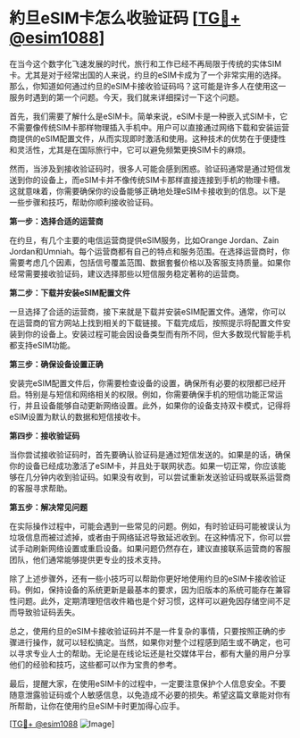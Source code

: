 # 約旦eSIM卡怎么收验证码 [[TG💪+ @esim1088](https://t.me/s/esim1088)]

在当今这个数字化飞速发展的时代，旅行和工作已经不再局限于传统的实体SIM卡。尤其是对于经常出国的人来说，约旦的eSIM卡成为了一个非常实用的选择。那么，你知道如何通过约旦的eSIM卡接收验证码吗？这可能是许多人在使用这一服务时遇到的第一个问题。今天，我们就来详细探讨一下这个问题。

首先，我们需要了解什么是eSIM卡。简单来说，eSIM卡是一种嵌入式SIM卡，它不需要像传统SIM卡那样物理插入手机中。用户可以直接通过网络下载和安装运营商提供的eSIM配置文件，从而实现即时激活和使用。这种技术的优势在于便捷性和灵活性，尤其是在国际旅行中，它可以避免频繁更换SIM卡的麻烦。

然而，当涉及到接收验证码时，很多人可能会感到困惑。验证码通常是通过短信发送到你的设备上，而eSIM卡并不像传统SIM卡那样直接连接到手机的物理卡槽。这就意味着，你需要确保你的设备能够正确地处理eSIM卡接收到的信息。以下是一些步骤和技巧，帮助你顺利接收验证码。

**第一步：选择合适的运营商**

在约旦，有几个主要的电信运营商提供eSIM服务，比如Orange Jordan、Zain Jordan和Umniah。每个运营商都有自己的特点和服务范围。在选择运营商时，你需要考虑几个因素，包括信号覆盖范围、数据套餐价格以及客服支持质量。如果你经常需要接收验证码，建议选择那些以短信服务稳定著称的运营商。

**第二步：下载并安装eSIM配置文件**

一旦选择了合适的运营商，接下来就是下载并安装eSIM配置文件。通常，你可以在运营商的官方网站上找到相关的下载链接。下载完成后，按照提示将配置文件安装到你的设备上。安装过程可能会因设备类型而有所不同，但大多数现代智能手机都支持eSIM功能。

**第三步：确保设备设置正确**

安装完eSIM配置文件后，你需要检查设备的设置，确保所有必要的权限都已经开启。特别是与短信和网络相关的权限。例如，你需要确保手机的短信功能正常运行，并且设备能够自动更新网络设置。此外，如果你的设备支持双卡模式，记得将eSIM设置为默认的数据和短信接收卡。

**第四步：接收验证码**

当你尝试接收验证码时，首先要确认验证码是通过短信发送的。如果是的话，确保你的设备已经成功激活了eSIM卡，并且处于联网状态。如果一切正常，你应该能够在几分钟内收到验证码。如果没有收到，可以尝试重新发送验证码或联系运营商的客服寻求帮助。

**第五步：解决常见问题**

在实际操作过程中，可能会遇到一些常见的问题。例如，有时验证码可能被误认为垃圾信息而被过滤掉，或者由于网络延迟导致延迟收到。在这种情况下，你可以尝试手动刷新网络设置或重启设备。如果问题仍然存在，建议直接联系运营商的客服团队，他们通常能够提供更专业的技术支持。

除了上述步骤外，还有一些小技巧可以帮助你更好地使用约旦的eSIM卡接收验证码。例如，保持设备的系统更新是最基本的要求，因为旧版本的系统可能存在兼容性问题。此外，定期清理短信收件箱也是个好习惯，这样可以避免因存储空间不足而导致验证码丢失。

总之，使用约旦的eSIM卡接收验证码并不是一件复杂的事情，只要按照正确的步骤进行操作，就可以轻松搞定。当然，如果你对整个过程感到陌生或不确定，也可以寻求专业人士的帮助。无论是在线论坛还是社交媒体平台，都有大量的用户分享他们的经验和技巧，这些都可以作为宝贵的参考。

最后，提醒大家，在使用eSIM卡的过程中，一定要注意保护个人信息安全。不要随意泄露验证码或个人敏感信息，以免造成不必要的损失。希望这篇文章能对你有所帮助，让你在使用约旦eSIM卡时更加得心应手。

[[TG💪+ @esim1088](https://t.me/s/esim1088) ![Image](https://i.postimg.cc/4NQfJmqS/Snipaste-2025-05-13-00-14-12.png)]